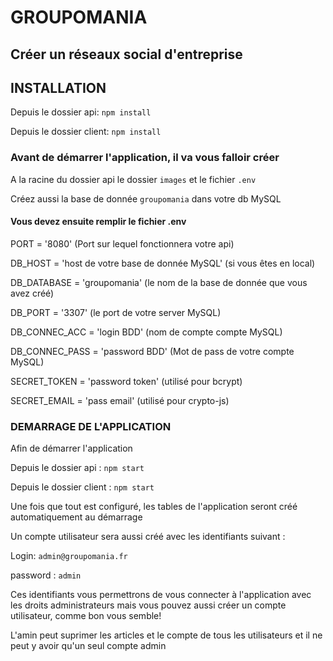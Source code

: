 # GROUPOMANIA

## Créer un réseaux social d'entreprise

## INSTALLATION

Depuis le dossier api: `npm install`

Depuis le dossier client: `npm install`

### Avant de démarrer l'application, il va vous falloir créer

A la racine du dossier api le dossier `images` et le fichier `.env`

Créez aussi la base de donnée `groupomania` dans votre db MySQL

#### Vous devez ensuite remplir le fichier .env

PORT = '8080' (Port sur lequel fonctionnera votre api)

DB_HOST = 'host de votre base de donnée MySQL' (si vous êtes en local)

DB_DATABASE = 'groupomania' (le nom de la base de donnée que vous avez créé)

DB_PORT = '3307' (le port de votre server MySQL)

DB_CONNEC_ACC = 'login BDD' (nom de compte compte MySQL)

DB_CONNEC_PASS = 'password BDD' (Mot de pass de votre compte MySQL)

SECRET_TOKEN = 'password token' (utilisé pour bcrypt)

SECRET_EMAIL = 'pass email' (utilisé pour crypto-js)

### DEMARRAGE DE L'APPLICATION

Afin de démarrer l'application

Depuis le dossier api : `npm start`

Depuis le dossier client : `npm start`

Une fois que tout est configuré, les tables de l'application seront créé automatiquement au démarrage

Un compte utilisateur sera aussi créé avec les identifiants suivant :

Login: `admin@groupomania.fr`

password : `admin`

Ces identifiants vous permettrons de vous connecter à l'application avec les droits administrateurs mais vous pouvez aussi créer un compte utilisateur, comme bon vous semble!

L'amin peut suprimer les articles et le compte de tous les utilisateurs et il ne peut y avoir qu'un seul compte admin
